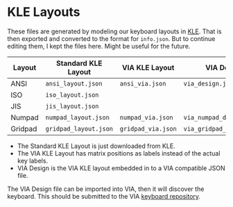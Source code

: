 # KLE Layouts

These files are generated by modeling our keyboard layouts in [KLE](http://www.keyboard-layout-editor.com).
That is then exported and converted to the format for `info.json`.
But to continue editing them, I kept the files here. Might be useful for the future.

| Layout | Standard KLE Layout   | VIA KLE Layout     | VIA Design                |
| ------ | --------------------- | ------------------ | ------------------------- |
| ANSI   | `ansi_layout.json`    | `ansi_via.json`    | `via_design.json`         |
| ISO    | `iso_layout.json`     |                    |                           |
| JIS    | `jis_layout.json`     |                    |                           |
| Numpad | `numpad_layout.json`  | `numpad_via.json`  | `via_numpad_design.json`  |
| Gridpad| `gridpad_layout.json` | `gridpad_via.json` | `via_gridpad_design.json` |

- The Standard KLE Layout is just downloaded from KLE.
- The VIA KLE Layout has matrix positions as labels instead of the actual key labels.
- VIA Design is the VIA KLE layout embedded in to a VIA compatible JSON file.

The VIA Design file can be imported into VIA, then it will discover the
keyboard. This should be submitted to the VIA [keyboard repository](https://github.com/the-via/keyboards).
